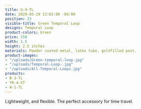 ```yaml
---
title: G-4-TL
date: 2020-05-29 13:02:00 -04:00
position: 23
visible-title: Green Temporal Loop
designs: Temporal Loop
product-colors: Green
price: 150
width: 1.5
height: 2.5 inches
materials: Powder coated metal, latex tube, goldfilled post.
product-images:
- "/uploads/Green-temporal-loop.jpg"
- "/uploads/Temporal-Loop-.jpg"
- "/uploads/All-Temporal-Loops.jpg"
products:
- B-3-TL
- YR-4-ST
- W-1-TL
---
```


Lightweight, and flexible. The perfect accessory for time travel.
